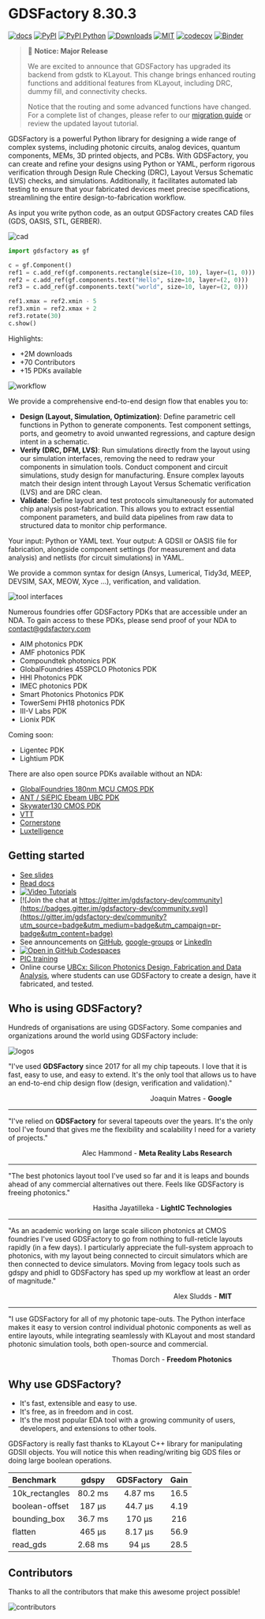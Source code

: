 # GDSFactory 8.30.3

[![docs](https://github.com/gdsfactory/gdsfactory/actions/workflows/pages.yml/badge.svg)](https://gdsfactory.github.io/gdsfactory/)
[![PyPI](https://img.shields.io/pypi/v/gdsfactory)](https://pypi.org/project/gdsfactory/)
[![PyPI Python](https://img.shields.io/pypi/pyversions/gdsfactory.svg)](https://pypi.python.org/pypi/gdsfactory)
[![Downloads](https://static.pepy.tech/badge/gdsfactory)](https://pepy.tech/project/gdsfactory)
[![MIT](https://img.shields.io/github/license/gdsfactory/gdsfactory)](https://choosealicense.com/licenses/mit/)
[![codecov](https://img.shields.io/codecov/c/github/gdsfactory/gdsfactory)](https://codecov.io/gh/gdsfactory/gdsfactory/tree/main/gdsfactory)
[![Binder](https://mybinder.org/badge_logo.svg)](https://mybinder.org/v2/gh/gdsfactory/binder-sandbox/HEAD)

> 🚀 **Notice: Major Release**
>
> We are excited to announce that GDSFactory has upgraded its backend from gdstk to KLayout. This change brings enhanced routing functions and additional features from KLayout, including DRC, dummy fill, and connectivity checks.
>
> Notice that the routing and some advanced functions have changed. For a complete list of changes, please refer to our [migration guide](https://gdsfactory.github.io/gdsfactory/notebooks/21_migration_guide_7_8.html) or review the updated layout tutorial.

GDSFactory is a powerful Python library for designing a wide range of complex systems, including photonic circuits, analog devices, quantum components, MEMs, 3D printed objects, and PCBs. With GDSFactory, you can create and refine your designs using Python or YAML, perform rigorous verification through Design Rule Checking (DRC), Layout Versus Schematic (LVS) checks, and simulations. Additionally, it facilitates automated lab testing to ensure that your fabricated devices meet precise specifications, streamlining the entire design-to-fabrication workflow.


As input you write python code, as an output GDSFactory creates CAD files (GDS, OASIS, STL, GERBER).

![cad](https://i.imgur.com/3cUa2GV.png)

```python
import gdsfactory as gf

c = gf.Component()
ref1 = c.add_ref(gf.components.rectangle(size=(10, 10), layer=(1, 0)))
ref2 = c.add_ref(gf.components.text("Hello", size=10, layer=(2, 0)))
ref3 = c.add_ref(gf.components.text("world", size=10, layer=(2, 0)))

ref1.xmax = ref2.xmin - 5
ref3.xmin = ref2.xmax + 2
ref3.rotate(30)
c.show()
```

Highlights:

- +2M downloads
- +70 Contributors
- +15 PDKs available

![workflow](https://i.imgur.com/KyavbHh.png)

We provide a comprehensive end-to-end design flow that enables you to:

- **Design (Layout, Simulation, Optimization)**: Define parametric cell functions in Python to generate components. Test component settings, ports, and geometry to avoid unwanted regressions, and capture design intent in a schematic.
- **Verify (DRC, DFM, LVS)**: Run simulations directly from the layout using our simulation interfaces, removing the need to redraw your components in simulation tools. Conduct component and circuit simulations, study design for manufacturing. Ensure complex layouts match their design intent through Layout Versus Schematic verification (LVS) and are DRC clean.
- **Validate**: Define layout and test protocols simultaneously for automated chip analysis post-fabrication. This allows you to extract essential component parameters, and build data pipelines from raw data to structured data to monitor chip performance.

Your input: Python or YAML text.
Your output: A GDSII or OASIS file for fabrication, alongside component settings (for measurement and data analysis) and netlists (for circuit simulations) in YAML.

We provide a common syntax for design (Ansys, Lumerical, Tidy3d, MEEP, DEVSIM, SAX, MEOW, Xyce ...), verification, and validation.

![tool interfaces](https://i.imgur.com/j5qlFWj.png)

Numerous foundries offer GDSFactory PDKs that are accessible under an NDA. To gain access to these PDKs, please send proof of your NDA to contact@gdsfactory.com

- AIM photonics PDK
- AMF photonics PDK
- Compoundtek photonics PDK
- GlobalFoundries 45SPCLO Photonics PDK
- HHI Photonics PDK
- IMEC photonics PDK
- Smart Photonics Photonics PDK
- TowerSemi PH18 photonics PDK
- III-V Labs PDK
- Lionix PDK

Coming soon:

- Ligentec PDK
- Lightium PDK

There are also open source PDKs available without an NDA:

- [GlobalFoundries 180nm MCU CMOS PDK](https://gdsfactory.github.io/gf180/)
- [ANT / SiEPIC Ebeam UBC PDK](https://gdsfactory.github.io/ubc)
- [Skywater130 CMOS PDK](https://gdsfactory.github.io/skywater130)
- [VTT](https://github.com/gdsfactory/vtt)
- [Cornerstone](https://github.com/gdsfactory/cspdk)
- [Luxtelligence](https://github.com/Luxtelligence/lxt_pdk_gf)

## Getting started

- [See slides](https://docs.google.com/presentation/d/1_ZmUxbaHWo_lQP17dlT1FWX-XD8D9w7-FcuEih48d_0/edit#slide=id.g11711f50935_0_5)
- [Read docs](https://gdsfactory.github.io/gdsfactory/)
- [![Video Tutorials](https://img.shields.io/badge/youtube-Video_Tutorials-red.svg?logo=youtube)](https://www.youtube.com/@gdsfactory/playlists)
- [![Join the chat at https://gitter.im/gdsfactory-dev/community](https://badges.gitter.im/gdsfactory-dev/community.svg)](https://gitter.im/gdsfactory-dev/community?utm_source=badge&utm_medium=badge&utm_campaign=pr-badge&utm_content=badge)
- See announcements on [GitHub](https://github.com/gdsfactory/gdsfactory/discussions/547), [google-groups](https://groups.google.com/g/gdsfactory) or [LinkedIn](https://www.linkedin.com/company/gdsfactory)
- [![Open in GitHub Codespaces](https://github.com/codespaces/badge.svg)](https://github.com/codespaces/new?hide_repo_select=true&ref=main&repo=250169028)
- [PIC training](https://gdsfactory.github.io/gdsfactory-photonics-training/)
- Online course [UBCx: Silicon Photonics Design, Fabrication and Data Analysis](https://www.edx.org/learn/engineering/university-of-british-columbia-silicon-photonics-design-fabrication-and-data-ana), where students can use GDSFactory to create a design, have it fabricated, and tested.

## Who is using GDSFactory?

Hundreds of organisations are using GDSFactory. Some companies and organizations around the world using GDSFactory include:

![logos](https://i.imgur.com/VzLNMH1.png)

"I've used **GDSFactory** since 2017 for all my chip tapeouts. I love that it is fast, easy to use, and easy to extend. It's the only tool that allows us to have an end-to-end chip design flow (design, verification and validation)."

<div style="text-align: right; margin-right: 10%;">Joaquin Matres - <strong>Google</strong></div>

---

"I've relied on **GDSFactory** for several tapeouts over the years. It's the only tool I've found that gives me the flexibility and scalability I need for a variety of projects."

<div style="text-align: right; margin-right: 10%;">Alec Hammond - <strong>Meta Reality Labs Research</strong></div>

---

"The best photonics layout tool I've used so far and it is leaps and bounds ahead of any commercial alternatives out there. Feels like GDSFactory is freeing photonics."

<div style="text-align: right; margin-right: 10%;">Hasitha Jayatilleka - <strong>LightIC Technologies</strong></div>

---

"As an academic working on large scale silicon photonics at CMOS foundries I've used GDSFactory to go from nothing to full-reticle layouts rapidly (in a few days). I particularly appreciate the full-system approach to photonics, with my layout being connected to circuit simulators which are then connected to device simulators. Moving from legacy tools such as gdspy and phidl to GDSFactory has sped up my workflow at least an order of magnitude."

<div style="text-align: right; margin-right: 10%;">Alex Sludds - <strong>MIT</strong></div>

---

"I use GDSFactory for all of my photonic tape-outs. The Python interface makes it easy to version control individual photonic components as well as entire layouts, while integrating seamlessly with KLayout and most standard photonic simulation tools, both open-source and commercial.

<div style="text-align: right; margin-right: 10%;">Thomas Dorch - <strong>Freedom Photonics</strong></div>

## Why use GDSFactory?

- It's fast, extensible and easy to use.
- It's free, as in freedom and in cost.
- It's the most popular EDA tool with a growing community of users, developers, and extensions to other tools.

GDSFactory is really fast thanks to KLayout C++ library for manipulating GDSII objects. You will notice this when reading/writing big GDS files or doing large boolean operations.

| Benchmark      |  gdspy  | GDSFactory | Gain |
| :------------- | :-----: | :--------: | :--: |
| 10k_rectangles | 80.2 ms |  4.87 ms   | 16.5 |
| boolean-offset | 187 μs  |  44.7 μs   | 4.19 |
| bounding_box   | 36.7 ms |   170 μs   | 216  |
| flatten        | 465 μs  |  8.17 μs   | 56.9 |
| read_gds       | 2.68 ms |   94 μs    | 28.5 |

## Contributors

Thanks to all the contributors that make this awesome project possible!

![contributors](https://i.imgur.com/0AuMHZE.png)
